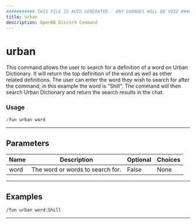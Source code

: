 ```yaml
---
########### THIS FILE IS AUTO GENERATED - ANY CHANGES WILL BE VOID ###########
title: urban
description: OpenBB Discord Command
---
```


# urban

This command allows the user to search for a definition of a word on Urban Dictionary. It will return the top definition of the word as well as other related definitions. The user can enter the word they wish to search for after the command, in this example the word is "Shill". The command will then search Urban Dictionary and return the search results in the chat.

### Usage

```python wordwrap
/fun urban word
```

---

## Parameters

| Name | Description | Optional | Choices |
| ---- | ----------- | -------- | ------- |
| word | The word or words to search for. | False | None |


---

## Examples

```
/fun urban word:Shill
```

---
